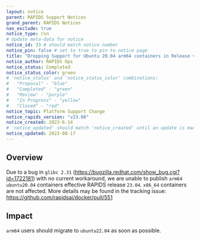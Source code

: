 ```yaml
---
layout: notice
parent: RAPIDS Support Notices
grand_parent: RAPIDS Notices
nav_exclude: true
notice_type: rsn
# Update meta-data for notice
notice_id: 33 # should match notice number
notice_pin: false # set to true to pin to notice page
title: "Dropping Support for Ubuntu 20.04 arm64 containers in Release v23.06"
notice_author: RAPIDS Ops
notice_status: Completed
notice_status_color: green
# 'notice_status' and 'notice_status_color' combinations:
#   "Proposal" - "blue"
#   "Completed" - "green"
#   "Review" - "purple"
#   "In Progress" - "yellow"
#   "Closed" - "red"
notice_topic: Platform Support Change
notice_rapids_version: "v23.06"
notice_created: 2023-6-14
# 'notice_updated' should match 'notice_created' until an update is made
notice_updated: 2023-08-17
---
```


## Overview

Due to a bug in `glibc 2.31` (https://bugzilla.redhat.com/show_bug.cgi?id=1722181) with no current workaround, we are unable to publish `arm64` `ubuntu20.04` containers effective RAPIDS release `23.04`. `x86_64` containers are not affected. More details may be found in the tracking issue: https://github.com/rapidsai/docker/pull/551

## Impact

`arm64` users should migrate to `ubuntu22.04` as soon as possible.
